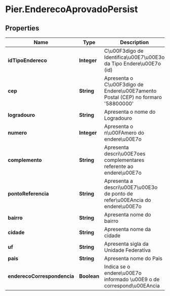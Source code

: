 # Pier.EnderecoAprovadoPersist

## Properties
Name | Type | Description | Notes
------------ | ------------- | ------------- | -------------
**idTipoEndereco** | **Integer** | C\u00F3digo de Identifica\u00E7\u00E3o da Tipo Endere\u00E7o (id) | 
**cep** | **String** | Apresenta o C\u00F3digo de Endere\u00E7amento Postal (CEP) no formaro &#39;58800000&#39; | [optional] 
**logradouro** | **String** | Apresenta o nome do Logradouro | [optional] 
**numero** | **Integer** | Apresenta o n\u00FAmero do endere\u00E7o | [optional] 
**complemento** | **String** | Apresenta descri\u00E7oes complementares referente ao endere\u00E7o | [optional] 
**pontoReferencia** | **String** | Apresenta a descri\u00E7\u00E3o de ponto de refer\u00EAncia do endere\u00E7o | [optional] 
**bairro** | **String** | Apresenta nome do bairro | [optional] 
**cidade** | **String** | Apresenta nome da cidade | 
**uf** | **String** | Apresenta sigla da Unidade Federativa | 
**pais** | **String** | Apresenta nome do Pais | [optional] 
**enderecoCorrespondencia** | **Boolean** | Indica se o endere\u00E7o informado \u00E9 o de correspond\u00EAncia | 


